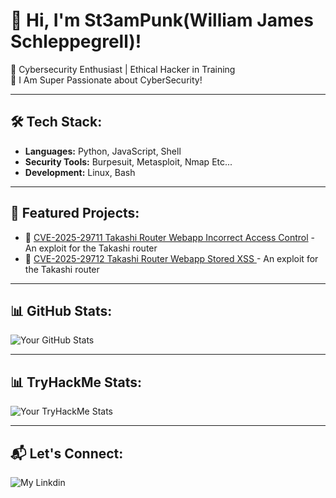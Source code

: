 # 👋 Hi, I'm St3amPunk(William James Schleppegrell)!

🔹 Cybersecurity Enthusiast | Ethical Hacker in Training  
🔹 I Am Super Passionate about CyberSecurity! 

---

## 🛠 Tech Stack:

- **Languages:** Python, JavaScript, Shell
- **Security Tools:** Burpesuit, Metasploit, Nmap Etc...   
- **Development:** Linux, Bash

---

## 🚀 Featured Projects:

- 🔗 [CVE-2025-29711 Takashi Router Webapp Incorrect Access Control](https://github.com/SteamPunk424/CVE-2025-29711-TAKASHI-Wireless-Instant-Router-And-Repeater-WebApp-Incorrect-Access-Control) - An exploit for the Takashi router
- 🔗 [CVE-2025-29712 Takashi Router Webapp Stored XSS ](https://github.com/SteamPunk424/CVE-2025-29712-TAKASHI-Wireless-Instant-Router-And-Repeater-WebApp-Authenticated-Stored-XSS) - An exploit for the Takashi router

---

## 📊 GitHub Stats:

![Your GitHub Stats](https://github-readme-stats.vercel.app/api?username=SteamPunk424&show_icons=true&theme=radical)  

---

## 📊 TryHackMe Stats:

![Your TryHackMe Stats](https://tryhackme-badges.s3.amazonaws.com/St3amPunk.png)  

---


## 📬 Let's Connect:

![My Linkdin](https://www.linkedin.com/in/st3ampunk/)  


